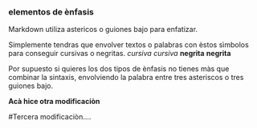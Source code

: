 ### elementos de ènfasis
Markdown utiliza astericos o guiones bajo para enfatizar.

Simplemente tendras que envolver textos o palabras con èstos sìmbolos para conseguir cursivas o negritas.
*cursiva*
_cursiva_
**negrita**
__negrita__

Por supuesto si quieres los dos tipos de ènfasis no tienes màs que combinar la sintaxis, envolviendo la palabra entre tres asteriscos o tres guiones bajo.

**Acà hice otra modificaciòn**

#Tercera modificaciòn....
